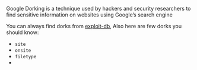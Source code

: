 Google Dorking is a technique used by hackers and security researchers to find sensitive information on websites using Google’s search engine

You can always find dorks from [exploit-db](https://www.exploit-db.com/google-hacking-database), Also here are few dorks you should know:
- `site`
- `onsite`
- `filetype`
- 